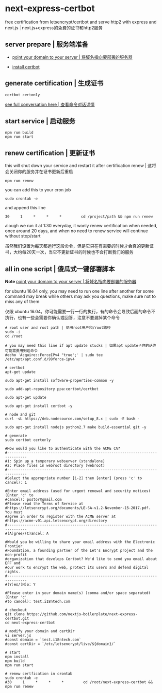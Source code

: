 # next-express-certbot

free certification from letsencrypt/certbot and serve http2 with express and next.js | next.js+express的免费的证书和http2服务

## server prepare | 服务端准备

- [point your domain to your server | 将域名指向要部署的服务器](https://github.com/postor/certbot-express/blob/master/docs/point-domain-to-server.md)

- [install certbot](https://github.com/postor/certbot-express/blob/master/docs/install-certbot.md)

## generate certification | 生成证书

```
certbot certonly

```
[see full conversation here | 查看命令对话详情](https://github.com/postor/certbot-express/blob/master/docs/generate-certification-certonly.md)


## start service | 启动服务

```
npm run build
npm run start
```

## renew certification | 更新证书

this will shut down your service and restart it after certification renew | 这将会关闭你的服务并在证书更新后重启

```
npm run renew
```

you can add this to your cron job

```
sudo crontab -e
```

and append this line 

```
30     1     *     *     *         cd /project/path && npm run renew
```

alough we run it at 1:30 everyday, it wonly renew certification when needed, once around 20 days, and when no need to renew service will continue without stop/start

虽然我们设置为每天都运行这段命令，但是它只在有需要的时候才会真的更新证书，大约每20天一次，当它不更新证书的时候也不会打断我们的服务

## all in one script | 傻瓜式一键部署脚本

**Note** [point your domain to your server | 将域名指向要部署的服务器](https://github.com/postor/certbot-express/blob/master/docs/point-domain-to-server.md)

for ubuntu 16.04 only, you may need to run one line after another for some command may break while others may ask you questions, make sure not to miss any of them

仅限 ubuntu 16.04，你可能需要一行一行的执行，有的命令会导致后面的命令不执行，也有一些会需要你确认或回答，注意不要漏掉某个命令

```
# root user and root path | 使用root用户和/root路径
sudo -i
cd /root

# you may need this line if apt update stucks | 如果apt update卡住的话你可能需要用到这命令
#echo 'Acquire::ForceIPv4 "true";' | sudo tee /etc/apt/apt.conf.d/99force-ipv4

# certbot
apt-get update

sudo apt-get install software-properties-common -y

sudo add-apt-repository ppa:certbot/certbot

sudo apt-get update

sudo apt-get install certbot -y

# node and git
curl -sL https://deb.nodesource.com/setup_8.x | sudo -E bash -

sudo apt-get install nodejs python2.7 make build-essential git -y

# generate
sudo certbot certonly

#How would you like to authenticate with the ACME CA?
#-------------------------------------------------------------------------------
#1: Spin up a temporary webserver (standalone)
#2: Place files in webroot directory (webroot)
#-------------------------------------------------------------------------------
#Select the appropriate number [1-2] then [enter] (press 'c' to cancel): 1

#Enter email address (used for urgent renewal and security notices) (Enter 'c' to
#cancel): postor@gmail.com
#Please read the Terms of Service at
#https://letsencrypt.org/documents/LE-SA-v1.2-November-15-2017.pdf. You must
#agree in order to register with the ACME server at
#https://acme-v01.api.letsencrypt.org/directory
#-------------------------------------------------------------------------------
#(A)gree/(C)ancel: A

#Would you be willing to share your email address with the Electronic Frontier
#Foundation, a founding partner of the Let's Encrypt project and the non-profit
#organization that develops Certbot? We'd like to send you email about EFF and
#our work to encrypt the web, protect its users and defend digital rights.
#-------------------------------------------------------------------------------
#(Y)es/(N)o: Y

#Please enter in your domain name(s) (comma and/or space separated)  (Enter 'c'
#to cancel): test.i18ntech.com

# checkout
git clone https://github.com/nextjs-boilerplate/next-express-certbot.git
cd next-express-certbot

# modify your domain and certDir
vi server.js
#const domain = `test.i18ntech.com`
#const certDir = `/etc/letsencrypt/live/${domain}/`

# start
npm install
npm build
npm run start

# renew certfication in crontab
sudo crontab -e
#30     1     *     *     *         cd /root/next-express-certbot && npm run renew

```
